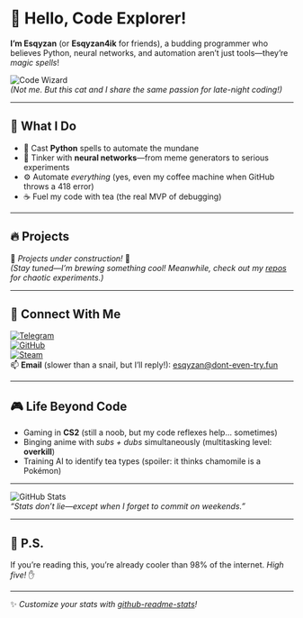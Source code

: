 # 👋 Hello, Code Explorer! 

**I’m Esqyzan** (or **Esqyzan4ik** for friends), a budding programmer who believes Python, neural networks, and automation aren’t just tools—they’re *magic spells*!  

![Code Wizard](https://media.giphy.com/media/LmNwrBhejkK9EFP504/giphy.gif)  
*(Not me. But this cat and I share the same passion for late-night coding!)*  

---

## 🚀 What I Do  

- 🐍 Cast **Python** spells to automate the mundane  
- 🤖 Tinker with **neural networks**—from meme generators to serious experiments  
- ⚙️ Automate *everything* (yes, even my coffee machine when GitHub throws a 418 error)  
- ☕ Fuel my code with tea (the real MVP of debugging)  

---

## 🔥 Projects  

🚧 *Projects under construction!* 🚧  
*(Stay tuned—I’m brewing something cool! Meanwhile, check out my [repos](https://github.com/Esqyzan?tab=repositories) for chaotic experiments.)*  

---

## 📡 Connect With Me  

[![Telegram](https://img.shields.io/badge/-Telegram-0088CC?style=flat&logo=Telegram&logoColor=white)](https://t.me/esqyzan_channel)  
[![GitHub](https://img.shields.io/badge/GitHub-181717?style=flat&logo=github&logoColor=white)](https://github.com/Esqyzan)  
[![Steam](https://img.shields.io/badge/Steam-000000?style=flat&logo=steam&logoColor=white)](https://steamcommunity.com/id/esqyzan/)  
📫 **Email** (slower than a snail, but I’ll reply!): [esqyzan@dont-even-try.fun](mailto:esqyzan@dont-even-try.fun)  

---

## 🎮 Life Beyond Code  

- Gaming in **CS2** (still a noob, but my code reflexes help… sometimes)  
- Binging anime with *subs + dubs* simultaneously (multitasking level: **overkill**)  
- Training AI to identify tea types (spoiler: it thinks chamomile is a Pokémon)  

---

![GitHub Stats](https://github-readme-stats.vercel.app/api?username=Esqyzan&show_icons=true&theme=radical)  
*“Stats don’t lie—except when I forget to commit on weekends.”*  

---

## 🚨 P.S.  
If you’re reading this, you’re already cooler than 98% of the internet. *High five!* ✋  

---

✨ *Customize your stats with [github-readme-stats](https://github.com/anuraghazra/github-readme-stats)!*  
